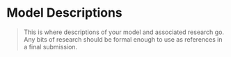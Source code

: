# Model Descriptions

> This is where descriptions of your model and associated research go. Any bits of research should be formal enough to use as references in a final submission.
